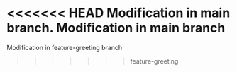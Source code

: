 <<<<<<< HEAD
Modification in main branch.
Modification in main branch
=======
Modification in feature-greeting branch
>>>>>>> feature-greeting
